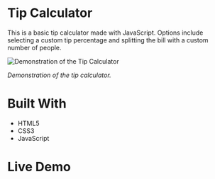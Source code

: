 # Tip Calculator
This is a basic tip calculator made with JavaScript. Options include selecting a custom tip percentage and splitting the bill with a custom number of people.

![Demonstration of the Tip Calculator](https://i.ibb.co/sgrdv4R/tip-calculator-demo.gif)

*Demonstration of the tip calculator.*

# Built With
- HTML5
- CSS3
- JavaScript

# Live Demo

